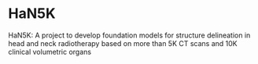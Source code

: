 # HaN5K
HaN5K: A project to develop foundation models for structure delineation in head and neck radiotherapy based on more than 5K CT scans and 10K clinical volumetric organs
